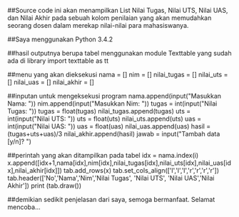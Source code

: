 ##Source code ini akan menampilkan List Nilai Tugas, Nilai UTS, Nilai UAS, dan Nilai Akhir pada sebuah kolom penilaian yang akan memudahkan seorang dosen dalam merekap nilai-nilai para mahasiswanya.

##Saya menggunakan Python 3.4.2

##hasil outputnya berupa tabel menggunakan module Texttable yang sudah ada di library
import texttable as tt

##menu yang akan dieksekusi
nama = []
nim = []
nilai_tugas = []
nilai_uts = []
nilai_uas = []
nilai_akhir = []

##inputan untuk mengeksekusi program
    nama.append(input("Masukkan Nama: "))
    nim.append(input("Masukkan Nim: "))
    tugas = int(input("Nilai Tugas: "))
    tugas = float(tugas)
    nilai_tugas.append(tugas)
    uts = int(input("Nilai UTS: "))
    uts = float(uts)
    nilai_uts.append(uts)
    uas = int(input("Nilai UAS: "))
    uas = float(uas)
    nilai_uas.append(uas)
    hasil = (tugas+uts+uas)/3
    nilai_akhir.append(hasil)
    jawab = input("Tambah data [y/n]?  ")

##perintah yang akan ditampilkan pada tabel
    idx = nama.index(i)
    x.append([idx+1,nama[idx],nim[idx],nilai_tugas[idx],nilai_uts[idx],nilai_uas[idx],nilai_akhir[idx]])
tab.add_rows(x)
tab.set_cols_align(['l','l','l','r','r','r','r'])
tab.header(['No','Nama','Nim','Nilai Tugas', 'Nilai UTS', 'Nilai UAS','Nilai Akhir'])
print (tab.draw())

##demikian sedikit penjelasan dari saya, semoga bermanfaat. Selamat mencoba...
